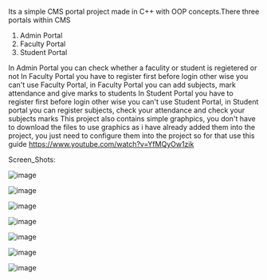 Its a simple CMS portal project made in C++ with OOP concepts.There three portals within CMS
1) Admin Portal
2) Faculty Portal
3) Student Portal

In Admin Portal you can check whether a faculity or student is regietered or not
In Faculty Portal you have to register first before login other wise you can't use Faculty Portal, in Faculty Portal you can add subjects, mark attendance and give marks to students
In Student Portal you have to register first before login other wise you can't use Student Portal, in Student portal you can register subjects, check your attendance and check your subjects marks 
This project also contains simple graphpics, you don't have to download the files to use graphics as i have already added them into the project, you just need to configure them into the project so for that use this guide https://www.youtube.com/watch?v=YfMQyOw1zik

Screen_Shots: 



![image](https://github.com/bloodlustwraith/CMS-Portal/assets/139685237/23327dc7-52f8-42ac-8bd4-7d7ad40afd4c)

![image](https://github.com/bloodlustwraith/CMS-Portal/assets/139685237/2c10f975-4fe1-4ba1-b98e-bc148e2778a3)

![image](https://github.com/bloodlustwraith/CMS-Portal/assets/139685237/41d51f99-e2dc-4aaf-8a4f-a165085c3cb0)

![image](https://github.com/bloodlustwraith/CMS-Portal/assets/139685237/07148c63-393d-4656-a059-1bd6226adc2d)

![image](https://github.com/bloodlustwraith/CMS-Portal/assets/139685237/02caccd8-d343-4a41-aafc-17e79e03a024)

![image](https://github.com/bloodlustwraith/CMS-Portal/assets/139685237/49c008da-1d9d-4fe3-8d4b-ed71976c11c0)

![image](https://github.com/bloodlustwraith/CMS-Portal/assets/139685237/0dcab8fc-ce3a-495e-aed1-d0cc366213b9)






